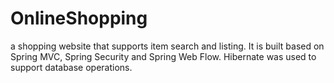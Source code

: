 # OnlineShopping
a shopping website that supports item search and listing.
It is built based on Spring MVC, Spring Security and Spring Web Flow. Hibernate was used to support database operations. 
